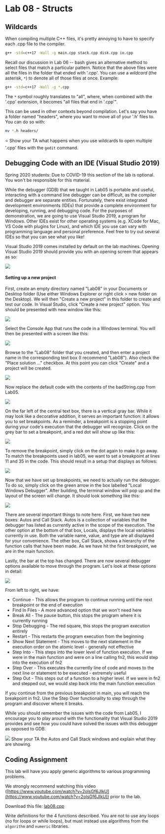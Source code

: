 # Lab 08 - Structs

## Wildcards

When compiling multiple C++ files, it's pretty annoying to have to specify each .cpp file to the compiler.

```bash
g++ -std=c++17 -Wall -g main.cpp stack.cpp disk.cpp io.cpp
```

Recall our discussion in Lab 06 -- bash gives an alternative method to select files that match a particular pattern. Notice that the above files were all the files in the folder that ended with '.cpp'. You can use a _wildcard_ (the asterisk, `*`) to denote all of those files at once. Example:

```bash
g++ -std=c++17 -Wall -g *.cpp
```

The `*` symbol roughly translates to "all", where, when combined with the '.cpp' extension, it becomes "all files that end in '.cpp'".

This can be used in other contexts beyond compilation. Let's say you have a folder named "headers", where you want to move all of your '.h' files to. You can do so with:

```bash
mv *.h headers/
```

⭐ Show your TA what happens when you use wildcards to open multiple '.cpp' files with the `gedit` command.

## Debugging Code with an IDE (Visual Studio 2019)

Spring 2020 students: Due to COVID-19 this section of the lab is optional. You won't be responsible for this material.

While the debugger (GDB) that we taught in Lab05 is portable and useful, interacting with a command line debugger can be difficult, as the compiler and debugger are separate entities. Fortunately, there exist integrated development environments (IDEs) that provide a complete environment for developing, running, and debugging code. For the purposes of demonstration, we are going to use Visual Studio 2019, a program for Windows. Other IDEs exist for other operating systems (e.g. XCode for Mac, VS Code with plugins for Linux), and which IDE you use can vary with programming language and personal preference. Feel free to try out several IDEs so that you can see what you like!

Visual Studio 2019 comes installed by default on the lab machines. Opening Visual Studio 2019 should provide you with an opening screen that appears as so:

![](lab08addition_files/vs_open.jpeg)

#### Setting up a new project

First, create an empty directory named "Lab08" in your Documents or Desktop folder (Use either Windows Explorer or right click > new folder on the Desktop). We will then "Create a new project" in this folder to create and test our code. In Visual Studio, click "Create a new project" option. You should be presented with new window like this:

![](lab08addition_files/create_new_project.jpeg)

Select the Console App that runs the code in a Windows terminal. You will then be presented with a screen like this:

![](lab08addition_files/configure_your_project.jpeg)

Browse to the "Lab08" folder that you created, and then enter a project name in the corresponding text box (I recommend "Lab08"). Also check the "Place solution ..." checkbox. At this point you can click "Create" and a project will be created.

![](lab08addition_files/default_code.jpeg)

Now replace the default code with the contents of the badString.cpp from Lab05.

![](lab08addition_files/badstring.jpeg)

On the far left of the central text box, there is a vertical gray bar. While it may look like a decorative addition, it serves an important function: it allows you to set breakpoints. As a reminder, a breakpoint is a stopping point during your code's execution that the debugger will recognize. Click on the grey bar to set a breakpoint, and a red dot will show up like this:

![](lab08addition_files/first_breakpoint.jpeg)

To remove the breakpoint, simply click on the dot again to make it go away. To match the breakpoints used in lab05, we want to set a breakpoint at lines 11 and 35 in the code. This should result in a setup that displays as follows:

![](lab08addition_files/second_breakpoint.jpeg)

Now that we have set up breakpoints, we need to actually run the debugger. To do so, simply click on the green arrow in the box labelled "Local Windows Debugger". After building, the terminal window will pop up and the layout of the screen will change. It should look something like this:

![](lab08addition_files/debugger_running.jpeg)

There are several important things to note here. First, we have two new boxes: Autos and Call Stack. Autos is a collection of variables that the debugger has listed as currently active in the scope of the execution. The other option at the bottom of that box, Locals, displays the local variables currently in use. Both the variable name, value, and type are all displayed for your convenience. The other box, Call Stack, shows a hierarchy of the function calls that have been made. As we have hit the first breakpoint, we are in the main function.

Lastly, the bar at the top has changed. There are now several debugger options available to move through the program. Let's look at these options in detail:

![](lab08addition_files/debugging_commands.jpeg)

From left to right, we have:

*   Continue - This allows the program to continue running until the next breakpoint or the end of execution
*   Find In Files - A more advanced option that we won't need here
*   Break All - The pause button, this stops the program where it is currently running
*   Stop Debugging - The red square, this stops the program execution entirely
*   Restart - This restarts the program execution from the beginning
*   Show Next Statement - This moves to the next statement in the execution order on the atomic level - generally not effective
*   Step Into - This steps into the lower level of function execution. If we were in the main function and were on a line calling fn2, this would step into the execution of fn2
*   Step Over - This executes the currently line of code and moves to the next line or statement to be executed - extremely useful
*   Step Out - This steps out of a function to a higher level. If we were in fn2 and stepped out, we would step back into the main function execution

If you continue from the previous breakpoint in main, you will reach the breakpoint in fn2\. Use the Step Over functionality to step through the program and discover where it breaks.

While you should remember the issues with the code from Lab05, I encourage you to play around with the functionality that Visual Studio 2019 provides and see how you could have solved the issues with this debugger as opposed to GDB.

![](Red_star.svg) Show your TA the Autos and Call Stack windows and explain what they are showing.

## Coding Assignment

This lab will have you apply generic algorithms to various programming problems.

We strongly recommend watching this video ([https://www.youtube.com/watch?v=2olsGf6JIkU](https://www.youtube.com/watch?v=2olsGf6JIkU)) prior to the lab.

Download this file: [lab08.cpp](lab08/lab08.cpp)

Write definitions for the 4 functions described. You are not to use any loops (no for loops or while loops), but must instead use algorithms from the `algorithm` and `numeric` libraries.